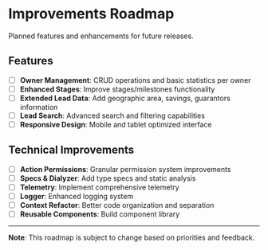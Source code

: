 # Improvements Roadmap

Planned features and enhancements for future releases.

## Features

- [ ] **Owner Management**: CRUD operations and basic statistics per owner
- [ ] **Enhanced Stages**: Improve stages/milestones functionality
- [ ] **Extended Lead Data**: Add geographic area, savings, guarantors information
- [ ] **Lead Search**: Advanced search and filtering capabilities
- [ ] **Responsive Design**: Mobile and tablet optimized interface

## Technical Improvements

- [ ] **Action Permissions**: Granular permission system improvements
- [ ] **Specs & Dialyzer**: Add type specs and static analysis
- [ ] **Telemetry**: Implement comprehensive telemetry
- [ ] **Logger**: Enhanced logging system
- [ ] **Context Refactor**: Better code organization and separation
- [ ] **Reusable Components**: Build component library

---

**Note**: This roadmap is subject to change based on priorities and feedback.
